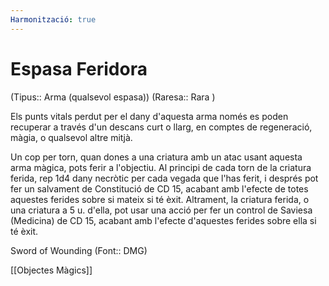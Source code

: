 ```yaml
---
Harmonització: true
---
```

# Espasa Feridora

(Tipus:: Arma (qualsevol espasa)) (Raresa:: Rara )

Els punts vitals perdut per el dany d'aquesta arma només es poden recuperar a través d'un descans curt o llarg, en comptes de regeneració, màgia, o qualsevol altre mitjà.

Un cop per torn, quan dones a una criatura amb un atac usant aquesta arma màgica, pots ferir a l'objectiu. Al principi de cada torn de la criatura ferida, rep 1d4 dany necròtic per cada vegada que l'has ferit, i després pot fer un salvament de Constitució de CD 15, acabant amb l'efecte de totes aquestes ferides sobre si mateix si té èxit. Altrament, la criatura ferida, o una criatura a 5 u. d'ella, pot usar una acció per fer un control de Saviesa (Medicina) de CD 15, acabant amb l'efecte d'aquestes ferides sobre ella si té èxit.

Sword of Wounding (Font:: DMG)

[[Objectes Màgics]]